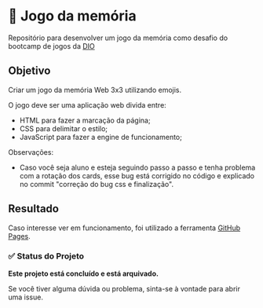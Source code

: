 # 🚀 Jogo da memória
Repositório para desenvolver um jogo da memória como desafio do bootcamp de jogos da [DIO](https://web.dio.me/home)

## Objetivo
Criar um jogo da memória Web 3x3 utilizando emojis.

O jogo deve ser uma aplicação web divida entre:
* HTML para fazer a marcação da página;
* CSS para delimitar o estilo;
* JavaScript para fazer a engine de funcionamento;

Observações:
* Caso você seja aluno e esteja seguindo passo a passo e tenha problema com a rotação dos cards, esse bug está corrigido no código e explicado no commit "correção do bug css e finalização".

## Resultado

Caso interesse ver em funcionamento, foi utilizado a ferramenta [GitHub Pages](https://hugocsouza.github.io/detona-ralph-game/).

### :white_check_mark: Status do Projeto

**Este projeto está concluído e está arquivado.**

Se você tiver alguma dúvida ou problema, sinta-se à vontade para abrir uma issue.
